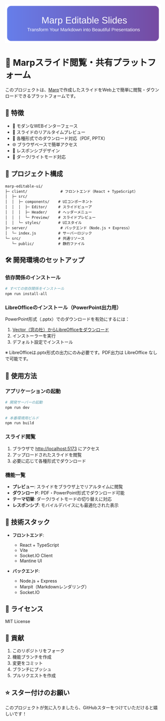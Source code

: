 <p align="center">
  <img src="assets/header.svg" alt="Marp Editable Slides">
</p>

# 🎯 Marpスライド閲覧・共有プラットフォーム

このプロジェクトは、[Marp](https://marp.app/)で作成したスライドをWeb上で簡単に閲覧・ダウンロードできるプラットフォームです。

## 🚀 特徴

- 📱 モダンなWEBインターフェース
- 🔄 スライドのリアルタイムプレビュー
- 💾 各種形式でのダウンロード対応（PDF, PPTX）
- 🌐 ブラウザベースで簡単アクセス
- 🎨 レスポンシブデザイン
- 🌙 ダーク/ライトモード対応

## 📁 プロジェクト構成

```plaintext
marp-editable-ui/
├─ client/               # フロントエンド（React + TypeScript）
│  ├─ src/
│  │  ├─ components/    # UIコンポーネント
│  │  │  ├─ Editor/     # スライドビューア
│  │  │  ├─ Header/     # ヘッダーメニュー
│  │  │  └─ Preview/    # スライドプレビュー
│  │  └─ styles/        # UIスタイル
├─ server/               # バックエンド（Node.js + Express）
│  └─ index.js          # サーバーロジック
└─ src/                 # 共通リソース
   └─ public/           # 静的ファイル
```

## 🛠️ 開発環境のセットアップ

### 依存関係のインストール

```bash
# すべての依存関係をインストール
npm run install-all
```

### LibreOfficeのインストール（PowerPoint出力用）

PowerPoint形式（.pptx）でのダウンロードを有効にするには：

1. [Vector（窓の杜）からLibreOfficeをダウンロード](https://forest.watch.impress.co.jp/library/software/libreoffice/)
2. インストーラーを実行
3. デフォルト設定でインストール

※ LibreOfficeは.pptx形式の出力にのみ必要です。PDF出力は LibreOffice なしで可能です。

## 💫 使用方法

### アプリケーションの起動

```bash
# 開発サーバーの起動
npm run dev

# 本番環境用ビルド
npm run build
```

### スライド閲覧

1. ブラウザで [http://localhost:5173](http://localhost:5173) にアクセス
2. アップロードされたスライドを閲覧
3. 必要に応じて各種形式でダウンロード

### 機能一覧

- **プレビュー**: スライドをブラウザ上でリアルタイムに閲覧
- **ダウンロード**: PDF・PowerPoint形式でダウンロード可能
- **テーマ切替**: ダーク/ライトモードの切り替えに対応
- **レスポンシブ**: モバイルデバイスにも最適化された表示

## 🔧 技術スタック

- **フロントエンド**:
  - React + TypeScript
  - Vite
  - Socket.IO Client
  - Mantine UI

- **バックエンド**:
  - Node.js + Express
  - Marpit（Markdownレンダリング）
  - Socket.IO

## 📄 ライセンス

MIT License

## 🤝 貢献

1. このリポジトリをフォーク
2. 機能ブランチを作成
3. 変更をコミット
4. ブランチにプッシュ
5. プルリクエストを作成

## ⭐ スター付けのお願い

このプロジェクトが気に入りましたら、GitHubスターをつけていただけると嬉しいです！
